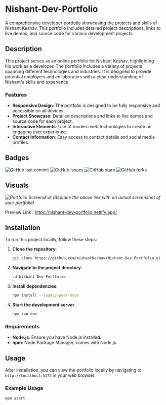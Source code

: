 # Nishant-Dev-Portfolio

A comprehensive developer portfolio showcasing the projects and skills of Nishant Keshav. This portfolio includes detailed project descriptions, links to live demos, and source code for various development projects.

## Description

This project serves as an online portfolio for Nishant Keshav, highlighting his work as a developer. The portfolio includes a variety of projects spanning different technologies and industries. It is designed to provide potential employers and collaborators with a clear understanding of Nishant's skills and experience.

### Features

- **Responsive Design**: The portfolio is designed to be fully responsive and accessible on all devices.
- **Project Showcase**: Detailed descriptions and links to live demos and source code for each project.
- **Interactive Elements**: Use of modern web technologies to create an engaging user experience.
- **Contact Information**: Easy access to contact details and social media profiles.

## Badges

![GitHub last commit](https://img.shields.io/github/last-commit/nishantKeshav/Nishant-Dev-Portfolio)
![GitHub issues](https://img.shields.io/github/issues/nishantKeshav/Nishant-Dev-Portfolio)
![GitHub stars](https://img.shields.io/github/stars/nishantKeshav/Nishant-Dev-Portfolio)
![GitHub forks](https://img.shields.io/github/forks/nishantKeshav/Nishant-Dev-Portfolio)

## Visuals

![Portfolio Screenshot](https://user-images.githubusercontent.com/your_username/screenshot.png)
*(Replace the above link with an actual screenshot of your portfolio)*

Preview Link : https://nishant-dev-portfolio.netlify.app/

## Installation

To run this project locally, follow these steps:

1. **Clone the repository**:
    ```bash
    git clone https://github.com/nishantKeshav/Nishant-Dev-Portfolio.git
    ```

2. **Navigate to the project directory**:
    ```bash
    cd Nishant-Dev-Portfolio
    ```

3. **Install dependencies**:
    ```bash
    npm install --legacy-peer-deps
    ```

4. **Start the development server**:
    ```bash
    npm run dev
    ```

### Requirements

- **Node.js**: Ensure you have Node.js installed.
- **npm**: Node Package Manager, comes with Node.js.

## Usage

After installation, you can view the portfolio locally by navigating to `http://localhost:5173` in your web browser.

### Example Usage

```bash
npm start

